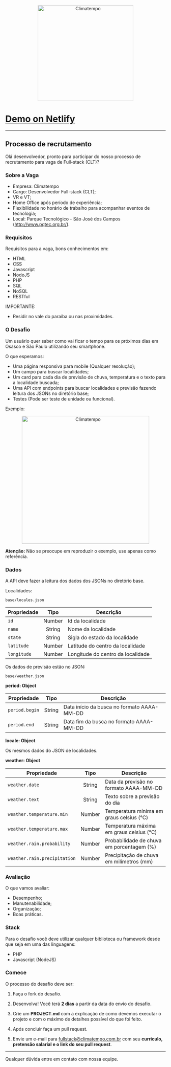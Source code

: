 <p align="center">
  <a href="https://desafio-climatempo.netlify.com/">
      <img src="http://i.imgur.com/Q9lCAMF.png" alt="Climatempo" width="300px"/>
      <h1>Demo on Netlify</h1>
  </a>
</p>

___


## Processo de recrutamento

Olá desenvolvedor, pronto para participar do nosso
processo de recrutamento para vaga de Full-stack (CLT)?

### Sobre a Vaga

- Empresa: Climatempo
- Cargo: Desenvolvedor Full-stack (CLT);
- VR e VT;
- Home Office após período de experiência;
- Flexibilidade no horário de trabalho para acompanhar eventos de tecnologia;
- Local: Parque Tecnológico - São José dos Campos (http://www.pqtec.org.br/).


### Requisitos

Requisitos para a vaga, bons conhecimentos em:

- HTML
- CSS
- Javascript
- NodeJS
- PHP
- SQL
- NoSQL
- RESTful

IMPORTANTE:

- Residir no vale do paraíba ou nas proximidades.


### O Desafio

Um usuário quer saber como vai ficar o 
tempo para os próximos dias em Osasco e São Paulo utilizando
seu smartphone. 

O que esperamos:
 
 - Uma página responsiva para mobile (Qualquer resolução);
 - Um campo para buscar localidades;
 - Um card para cada dia de previsão de chuva, temperatura e o texto para a localidade buscada;
 - Uma API com endpoints para buscar localidades e previsão fazendo leitura dos JSONs no diretório base;
 - Testes (Pode ser teste de unidade ou funcional).
 
Exemplo:

<p align="center">
  <a href="http://www.climatempo.com.br">
      <img src="http://i.imgur.com/x3z4tYM.png" alt="Climatempo" width="400px"/>
  </a>
</p>

**Atenção:**  Não se preocupe em reproduzir o exemplo, use apenas como referência.
 
### Dados

A API deve fazer a leitura dos dados dos JSONs no diretório base.
 
Localidades:
    
    base/locales.json
 
| Propriedade   | Tipo   | Descrição                           |
| ------------- |:------:| ------------------------------------|
| `id`          | Number | Id da localidade                    |
| `name`        | String | Nome da localidade                  |
| `state`       | String | Sigla do estado da localidade       |
| `latitude`    | Number | Latitude do centro da localidade    |
| `longitude`   | Number | Longitude do centro da localidade   |
 
 
Os dados de previsão estão no JSON:
 
    base/weather.json
    
**period: Object**
 
| Propriedade        | Tipo   | Descrição                                  |
| ------------------ |:------:| -------------------------------------------|
| `period.begin`     | String | Data início da busca no formato AAAA-MM-DD |
| `period.end `      | String | Data fim  da busca no formato AAAA-MM-DD   |

**locale: Object**
 
Os mesmos dados do JSON de localidades.
 
**weather: Object**
 
| Propriedade                     | Tipo   | Descrição                                  |
| ------------------------------- |:------:| -------------------------------------------|
| `weather.date`                  | String | Data da previsão no formato AAAA-MM-DD     |
| `weather.text`                  | String | Texto sobre a previsão do dia              |
| `weather.temperature.min`       | Number | Temperatura mínima em graus celsius (°C)   |
| `weather.temperature.max`       | Number | Temperatura máxima em graus celsius (°C)   |
| `weather.rain.probability`      | Number | Probabilidade de chuva em porcentagem (%)  |
| `weather.rain.precipitation`    | Number | Precipitação de chuva em milímetros (mm)   |

### Avaliação

O que vamos avaliar:

- Desempenho;
- Manutenabilidade;
- Organização;
- Boas práticas.

### Stack
Para o desafio você deve utilizar qualquer biblioteca ou framework desde que seja em uma das linguagens:

- PHP
- Javascript (NodeJS)

### Comece

O processo do desafio deve ser:

1. Faça o fork do desafio.

2. Desenvolva! Você terá **2 dias** a partir da data do envio do desafio.

3. Crie um **PROJECT.md** com a explicação de como devemos executar o projeto e com o máximo de detalhes possível do que foi feito.

4. Após concluir faça um pull request.

5. Envie um e-mail para fullstack@climatempo.com.br com seu **curriculo, pretensão salarial e o link do seu pull request**.


___


Qualquer dúvida entre em contato com nossa equipe.
